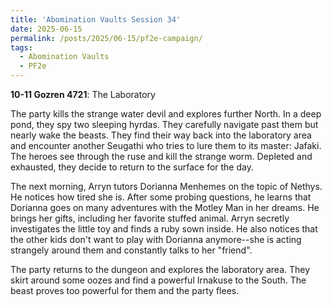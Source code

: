 ```yaml
---
title: 'Abomination Vaults Session 34'
date: 2025-06-15
permalink: /posts/2025/06-15/pf2e-campaign/
tags:
  - Abomination Vaults
  - PF2e
---
```



**10-11 Gozren 4721**: The Laboratory

The party kills the strange water devil and explores further North. In a deep pond, they spy two sleeping hyrdas. They carefully navigate past them but nearly wake the beasts. They find their way back into the laboratory area and encounter another Seugathi who tries to lure them to its master: Jafaki. The heroes see through the ruse and kill the strange worm. Depleted and exhausted, they decide to return to the surface for the day. 

The next morning, Arryn tutors Dorianna Menhemes on the topic of Nethys. He notices how tired she is. After some probing questions, he learns that Dorianna goes on many adventures with the Motley Man in her dreams. He brings her gifts, including her favorite stuffed animal. Arryn secretly investigates the little toy and finds a ruby sown inside. He also notices that the other kids don't want to play with Dorianna anymore--she is acting strangely around them and constantly talks to her "friend".

The party returns to the dungeon and explores the laboratory area. They skirt around some oozes and find a powerful Irnakuse to the South. The beast proves too powerful for them and the party flees.



